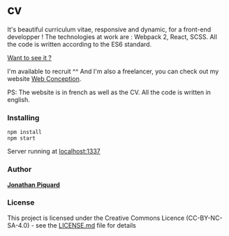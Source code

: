 
# cv

It's beautiful curriculum vitae, responsive and dynamic, for a front-end developper !
The technologies at work are : Webpack 2, React, SCSS. All the code is written according to the ES6 standard.

[Want to see it ?](https://webconception.fr/cv)

I'm available to recruit ^^ And I'm also a freelancer, you can check out my website [Web Conception](https://webconception.fr/).

PS: The website is in french as well as the CV. All the code is written in english.

### Installing
```
npm install
npm start
```
Server running at [localhost:1337](http://localhost:1337/)

### Author

**[Jonathan Piquard](https://github.com/PiquardJonathan)**

### License

This project is licensed under the Creative Commons Licence (CC-BY-NC-SA-4.0) - see the [LICENSE.md](LICENSE.md) file for details
